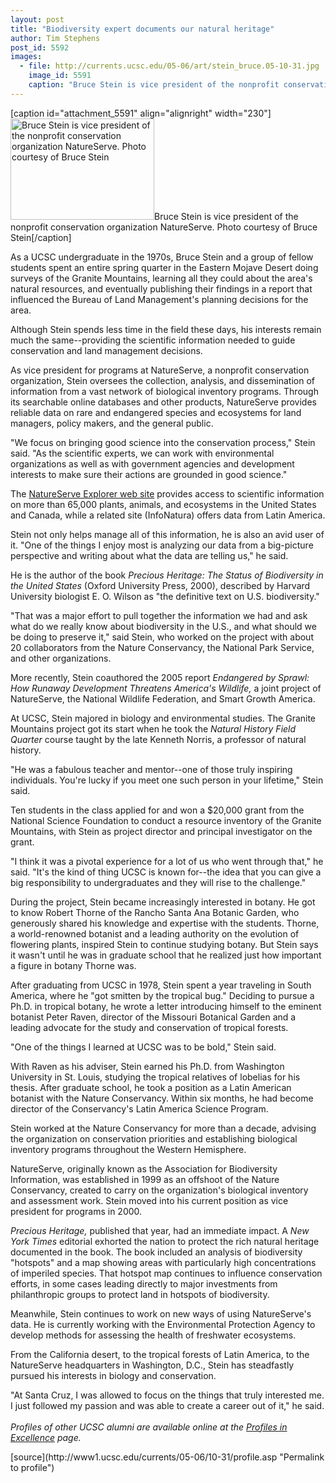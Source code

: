 ```yaml
---
layout: post
title: "Biodiversity expert documents our natural heritage"
author: Tim Stephens 
post_id: 5592
images:
  - file: http://currents.ucsc.edu/05-06/art/stein_bruce.05-10-31.jpg
    image_id: 5591
    caption: "Bruce Stein is vice president of the nonprofit conservation organization NatureServe. Photo courtesy of Bruce Stein"
---
```


[caption id="attachment_5591" align="alignright" width="230"]<a href="http://localhost/mysite/wp-content/uploads/2005/10/stein_bruce.05-10-31.jpg"><img class="size-full wp-image-5591" src="http://localhost/mysite/wp-content/uploads/2005/10/stein_bruce.05-10-31.jpg" alt="Bruce Stein is vice president of the nonprofit conservation organization NatureServe. Photo courtesy of Bruce Stein" width="230" height="162" /></a>Bruce Stein is vice president of the nonprofit conservation organization NatureServe. Photo courtesy of Bruce Stein[/caption]
<a name="content" id="content"></a>
<p>
  As a UCSC undergraduate in the 1970s, Bruce Stein and a group of fellow students spent an entire spring quarter in the Eastern Mojave Desert doing surveys of the Granite Mountains, learning all they could about the area's natural resources, and eventually publishing their findings in a report that influenced the Bureau of Land Management's planning decisions for the area.
</p>
<p>
  Although Stein spends less time in the field these days, his interests remain much the same--providing the scientific information needed to guide conservation and land management decisions.
</p>
<p>
  As vice president for programs at NatureServe, a nonprofit conservation organization, Stein oversees the collection, analysis, and dissemination of information from a vast network of biological inventory programs. Through its searchable online databases and other products, NatureServe provides reliable data on rare and endangered species and ecosystems for land managers, policy makers, and the general public.
</p>
<p>
  "We focus on bringing good science into the conservation process," Stein said. "As the scientific experts, we can work with environmental organizations as well as with government agencies and development interests to make sure their actions are grounded in good science."
</p>
<p>
  The <a href="http://www.natureserve.org/">NatureServe Explorer web site</a> provides access to scientific information on more than 65,000 plants, animals, and ecosystems in the United States and Canada, while a related site (InfoNatura) offers data from Latin America.
</p>
<p>
  Stein not only helps manage all of this information, he is also an avid user of it. "One of the things I enjoy most is analyzing our data from a big-picture perspective and writing about what the data are telling us," he said.
</p>
<p>
  He is the author of the book <i>Precious Heritage: The Status of Biodiversity in the United States</i> (Oxford University Press, 2000), described by Harvard University biologist E. O. Wilson as "the definitive text on U.S. biodiversity."
</p>
<p>
  "That was a major effort to pull together the information we had and ask what do we really know about biodiversity in the U.S., and what should we be doing to preserve it," said Stein, who worked on the project with about 20 collaborators from the Nature Conservancy, the National Park Service, and other organizations.
</p>
<p>
  More recently, Stein coauthored the 2005 report <i>Endangered by Sprawl: How Runaway Development Threatens America's Wildlife,</i> a joint project of NatureServe, the National Wildlife Federation, and Smart Growth America.
</p>
<p>
  At UCSC, Stein majored in biology and environmental studies. The Granite Mountains project got its start when he took the <i>Natural History Field Quarter</i> course taught by the late Kenneth Norris, a professor of natural history.
</p>
<p>
  "He was a fabulous teacher and mentor--one of those truly inspiring individuals. You're lucky if you meet one such person in your lifetime," Stein said.
</p>
<p>
  Ten students in the class applied for and won a $20,000 grant from the National Science Foundation to conduct a resource inventory of the Granite Mountains, with Stein as project director and principal investigator on the grant.
</p>
<p>
  "I think it was a pivotal experience for a lot of us who went through that," he said. "It's the kind of thing UCSC is known for--the idea that you can give a big responsibility to undergraduates and they will rise to the challenge."
</p>
<p>
  During the project, Stein became increasingly interested in botany. He got to know Robert Thorne of the Rancho Santa Ana Botanic Garden, who generously shared his knowledge and expertise with the students. Thorne, a world-renowned botanist and a leading authority on the evolution of flowering plants, inspired Stein to continue studying botany. But Stein says it wasn't until he was in graduate school that he realized just how important a figure in botany Thorne was.
</p>
<p>
  After graduating from UCSC in 1978, Stein spent a year traveling in South America, where he "got smitten by the tropical bug." Deciding to pursue a Ph.D. in tropical botany, he wrote a letter introducing himself to the eminent botanist Peter Raven, director of the Missouri Botanical Garden and a leading advocate for the study and conservation of tropical forests.
</p>
<p>
  "One of the things I learned at UCSC was to be bold," Stein said.
</p>
<p>
  With Raven as his adviser, Stein earned his Ph.D. from Washington University in St. Louis, studying the tropical relatives of lobelias for his thesis. After graduate school, he took a position as a Latin American botanist with the Nature Conservancy. Within six months, he had become director of the Conservancy's Latin America Science Program.
</p>
<p>
  Stein worked at the Nature Conservancy for more than a decade, advising the organization on conservation priorities and establishing biological inventory programs throughout the Western Hemisphere.
</p>
<p>
  NatureServe, originally known as the Association for Biodiversity Information, was established in 1999 as an offshoot of the Nature Conservancy, created to carry on the organization's biological inventory and assessment work. Stein moved into his current position as vice president for programs in 2000.
</p>
<p>
  <i>Precious Heritage,</i> published that year, had an immediate impact. A <i>New York Times</i> editorial exhorted the nation to protect the rich natural heritage documented in the book. The book included an analysis of biodiversity "hotspots" and a map showing areas with particularly high concentrations of imperiled species. That hotspot map continues to influence conservation efforts, in some cases leading directly to major investments from philanthropic groups to protect land in hotspots of biodiversity.
</p>
<p>
  Meanwhile, Stein continues to work on new ways of using NatureServe's data. He is currently working with the Environmental Protection Agency to develop methods for assessing the health of freshwater ecosystems.
</p>
<p>
  From the California desert, to the tropical forests of Latin America, to the NatureServe headquarters in Washington, D.C., Stein has steadfastly pursued his interests in biology and conservation.
</p>
<p>
  "At Santa Cruz, I was allowed to focus on the things that truly interested me. I just followed my passion and was able to create a career out of it," he said.<br>
  <br>
  <i>Profiles of other UCSC alumni are available online at the <a href="http://www.ucsc.edu/alumni_friends/profiles/">Profiles in Excellence</a> page.</i>
</p>
<form>
  <input name="t1" size="-1" type="hidden">
</form>




</p>
[source](http://www1.ucsc.edu/currents/05-06/10-31/profile.asp "Permalink to profile")
